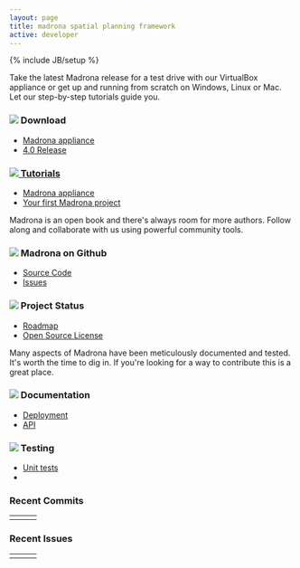 ```yaml
---
layout: page
title: madrona spatial planning framework
active: developer
---
```

{% include JB/setup %}
<div class="row">
  <div class="span8">
    <div class="bugs developer">
      <div class="row">
        <div class="span8">
          <p>Take the latest Madrona release for a test drive with our VirtualBox appliance or get up and running from scratch on Windows, Linux or Mac.  Let our step-by-step tutorials guide you.</p>
        </div>
      </div>
      <div class="row">        
        <div class="span4">
            <div class="bug">
              <div class="row">
                <div class="header">
                  <h3>
                    <img  src="{{ BASE_PATH }}/assets/img/download.png"><span> Download</span>
                  </h3>
                </div>
                <div class="text">
                  <ul class="unstyled">
                    <li><a href="https://github.com/Ecotrust/madrona/wiki/Madrona-Virtual-Machine">Madrona appliance</a></li>
                    <li><a href="https://github.com/Ecotrust/madrona/downloads">4.0 Release</a></li>
                  </ul>
                </div>
              </div>
            </div>
        </div>
        <div class="span4">
            <div class="bug">
              <div class="row">
                <div class="header">
                  <h3><a href="http://ecotrust.github.com/madrona/docs/tutorial.html"><img src="{{ BASE_PATH }}/assets/img/documentation.png"><span> Tutorials</span></a></h3>
                </div>
                <div class="text">
                  <ul class="unstyled">
                    <li><a href="http://ecotrust.github.com/madrona/docs/tutorial_appgen.html">Madrona appliance</a></li>
                    <li><a href="http://ecotrust.github.com/madrona/docs/tutorial_create.html">Your first Madrona project</a></li>
                  </ul>
                </div>
              </div>
            </div>
        </div>
      </div>
      <div class="row">
        <div class="span8">
          <p>Madrona is an open book and there's always room for more authors.  Follow along and collaborate with us using powerful community tools.</p>
        </div>        
        <div class="span4">            
            <div class="bug">
              <div class="row">
                <div class="header">
                  <h3>
                    <img  src="{{ BASE_PATH }}/assets/img/github.png"><span> Madrona on Github</span>
                  </h3>
                </div>
                <div class="text">
                  <ul class="unstyled">
                    <li><a href="http://www.github.com/ecotrust/madrona">Source Code</a></li>
                    <li><a href="http://www.github.com/ecotrust/madrona/issues">Issues</a></li>
                  </ul>
                </div>
              </div>
            </div>
        </div>      
        <div class="span4">
            <div class="bug">
              <div class="row">
                <div class="header">
                  <h3><img src="{{ BASE_PATH }}/assets/img/hourglass.png"><span> Project Status</span></h3>
                </div>
                <div class="text">
                  <ul class="unstyled">
                    <li><a href="{{ BASE_PATH }}/developer/roadmap.html">Roadmap</a></li>
                    <li><a href="{{ BASE_PATH }}/developer/roadmap.html">Open Source License</a></li>                                       
                  </ul>
                </div>
              </div>
            </div>
        </div>
      </div>
      <div class="row">        
        <div class="span8">
          <p>Many aspects of Madrona have been meticulously documented and tested.  It's worth the time to dig in.  If you're looking for a way to contribute this is a great place.</p>
        </div>        
        <div class="span4">
            <div class="bug">
              <div class="row">
                <div class="header">
                  <h3><img src='http://placehold.it/50x50'/><span> Documentation</span></h3>
                </div>
                <div class="text">
                  <ul class="unstyled">
                    <li><a href="http://ecotrust.github.com/madrona/docs/deployment.html">Deployment</a></li>
                    <li><a href="http://ecotrust.github.com/madrona/docs/#api">API</a></li>                                       
                  </ul>
                </div>
              </div>
            </div>
        </div>
        <div class="span4">
            <div class="bug">
              <div class="row">
                <div class="header">
                  <h3><img src='http://placehold.it/50x50'/><span> Testing</span></h3>
                </div>
                <div class="text">
                  <ul class="unstyled">
                    <li><a href="http://ecotrust.github.com/madrona/docs/coverage/index.html">Unit tests</a></li>
                    <li>&nbsp;</li>                                       
                  </ul>
                </div>  
              </div>
            </div>
        </div>                
      </div>      
    </div>
    <div class="row">
      <div class="span4">
      </div>
    </div>
  </div>
  <div class="span4">
    <h3>Recent Commits</h3>
     <table id="commits-table" class="table table-striped table-condensed table-bordered">
      <tbody data-bind="foreach: $data">
        <tr class="commits-row" data-bind="attr: { 'data-content': commit.message }">
          <td><span data-bind="text: author.login"></span></td>
          <td><a data-bind="attr: { href: getCommitUrl(url()) }"><span data-bind="text: commit.message"></span></a></td>
          <td><span data-bind="text: formatDate(commit.author.date())"></span></td>
        </tr>
      </tbody>
    </table>
    <h3>Recent Issues</h3>
     <table id="issues-table" class="table table-striped table-condensed table-bordered">
      <tbody data-bind="foreach: $data">
        <tr class="issue-row" data-bind="attr: { 'data-content': body, 'data-original-title': 'Issue Text' }">
          <td><span data-bind="text: user.login"></span></td>
          <td><a data-bind="attr: { href: html_url } "><span data-bind="text: title"></span></a></td>
          <td><span data-bind="text: formatDate(updated_at())"></span></td>
        </tr>
      </tbody>
    </table>
   </div>
</div>


<script>
var viewModel = {};

window.getCommitUrl = function(url) {
  var base = 'https://github.com/Ecotrust/madrona/commit/',
      urlParts = url.split('/');
      return base + urlParts[urlParts.length-1];
}

window.formatDate = function(dateString) {
  var date = new Date(Date.parse(dateString));
  return [ date.getMonth() + 1, date.getDate(), date.getFullYear()].join('/');
}


$(document).ready(function () {
  var popoverOptions = {
    placement: 'bottom',
    html: true
  }
  
  $.ajax({
    url: 'https://api.github.com/repos/ecotrust/madrona/commits?per_page=5',
    method: 'GET',
    dataType: 'jsonp',
    success: function (res) {
      viewModel.commits = ko.mapping.fromJS(res.data);
      ko.applyBindings(viewModel.commits, document.getElementById('commits-table'));
      // $(".commits-row").popover(popoverOptions);
    }});
  $.ajax({
    url: 'https://api.github.com/repos/ecotrust/madrona/issues?per_page=5',
    method: 'GET',
    dataType: 'jsonp',
    success: function (res) {
      viewModel.issues = ko.mapping.fromJS(res.data);
      ko.applyBindings(viewModel.issues, document.getElementById('issues-table'));
      $(".issue-row").popover(popoverOptions);

    }});


})
</script>